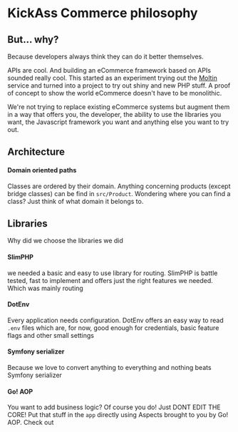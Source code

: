 # KickAss Commerce philosophy

## But... why?
Because developers always think they can do it better themselves.

APIs are cool. And building an eCommerce framework based on APIs sounded really cool.
This started as an experiment trying out the [Moltin](https://www.moltin.com/) service and turned into a project
to try out shiny and new PHP stuff. A proof of concept to show the world eCommerce doesn't have to be monolithic. 

We're not trying to replace existing eCommerce systems but augment them in a way that offers you, the developer, 
the ability to use the libraries you want, the Javascript framework you want and anything else you want to try out.

## Architecture

#### Domain oriented paths
Classes are ordered by their domain. Anything concerning products (except bridge classes) can be find in `src/Product`.
Wondering where you can find a class? Just think of what domain it belongs to.


## Libraries
Why did we choose the libraries we did

#### SlimPHP
we needed a basic and easy to use library for routing. SlimPHP is battle tested, fast to implement and offers just the 
right features we needed. Which was mainly routing

#### DotEnv
Every application needs configuration. DotEnv offers an easy way to read `.env` files which are, for now, good enough
for credentials, basic feature flags and other small settings

#### Symfony serializer
Because we love to convert anything to everything and nothing beats Symfony serializer

#### Go! AOP
You want to add business logic? Of course you do! Just DONT EDIT THE CORE! Put that stuff in the `app` directly using 
Aspects brought to you by Go! AOP. Check out 